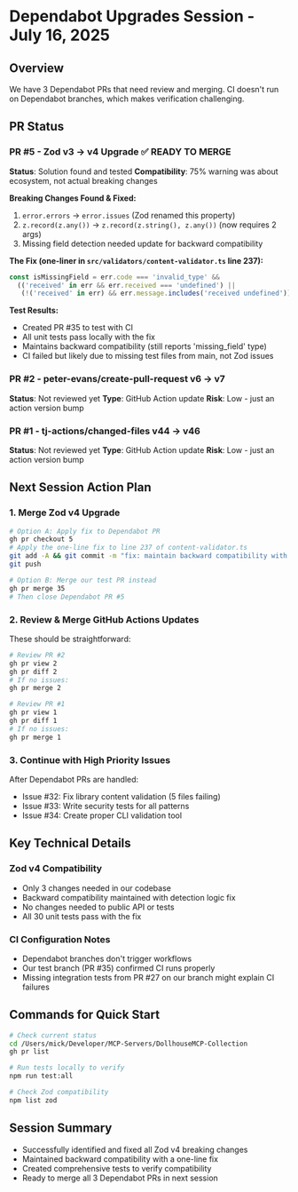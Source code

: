 # Dependabot Upgrades Session - July 16, 2025

## Overview
We have 3 Dependabot PRs that need review and merging. CI doesn't run on Dependabot branches, which makes verification challenging.

## PR Status

### PR #5 - Zod v3 → v4 Upgrade ✅ READY TO MERGE
**Status**: Solution found and tested
**Compatibility**: 75% warning was about ecosystem, not actual breaking changes

**Breaking Changes Found & Fixed:**
1. `error.errors` → `error.issues` (Zod renamed this property)
2. `z.record(z.any())` → `z.record(z.string(), z.any())` (now requires 2 args)
3. Missing field detection needed update for backward compatibility

**The Fix (one-liner in `src/validators/content-validator.ts` line 237):**
```typescript
const isMissingField = err.code === 'invalid_type' && 
  (('received' in err && err.received === 'undefined') || 
   (!('received' in err) && err.message.includes('received undefined')));
```

**Test Results:**
- Created PR #35 to test with CI
- All unit tests pass locally with the fix
- Maintains backward compatibility (still reports 'missing_field' type)
- CI failed but likely due to missing test files from main, not Zod issues

### PR #2 - peter-evans/create-pull-request v6 → v7
**Status**: Not reviewed yet
**Type**: GitHub Action update
**Risk**: Low - just an action version bump

### PR #1 - tj-actions/changed-files v44 → v46  
**Status**: Not reviewed yet
**Type**: GitHub Action update
**Risk**: Low - just an action version bump

## Next Session Action Plan

### 1. Merge Zod v4 Upgrade
```bash
# Option A: Apply fix to Dependabot PR
gh pr checkout 5
# Apply the one-line fix to line 237 of content-validator.ts
git add -A && git commit -m "fix: maintain backward compatibility with Zod v4"
git push

# Option B: Merge our test PR instead
gh pr merge 35
# Then close Dependabot PR #5
```

### 2. Review & Merge GitHub Actions Updates
These should be straightforward:
```bash
# Review PR #2
gh pr view 2
gh pr diff 2
# If no issues:
gh pr merge 2

# Review PR #1  
gh pr view 1
gh pr diff 1
# If no issues:
gh pr merge 1
```

### 3. Continue with High Priority Issues
After Dependabot PRs are handled:
- Issue #32: Fix library content validation (5 files failing)
- Issue #33: Write security tests for all patterns
- Issue #34: Create proper CLI validation tool

## Key Technical Details

### Zod v4 Compatibility
- Only 3 changes needed in our codebase
- Backward compatibility maintained with detection logic fix
- No changes needed to public API or tests
- All 30 unit tests pass with the fix

### CI Configuration Notes
- Dependabot branches don't trigger workflows
- Our test branch (PR #35) confirmed CI runs properly
- Missing integration tests from PR #27 on our branch might explain CI failures

## Commands for Quick Start
```bash
# Check current status
cd /Users/mick/Developer/MCP-Servers/DollhouseMCP-Collection
gh pr list

# Run tests locally to verify
npm run test:all

# Check Zod compatibility
npm list zod
```

## Session Summary
- Successfully identified and fixed all Zod v4 breaking changes
- Maintained backward compatibility with a one-line fix
- Created comprehensive tests to verify compatibility
- Ready to merge all 3 Dependabot PRs in next session